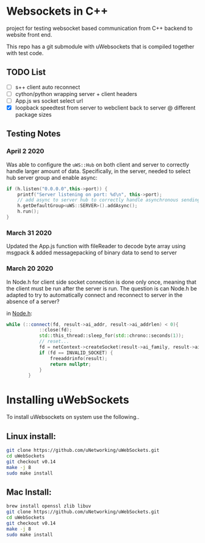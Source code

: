 # Websockets in C++

project for testing websocket based communication from C++ backend to website front end.

This repo has a git submodule with uWebsockets that is compiled together with test code.

## TODO List

- [ ] s++ client auto reconnect
- [ ] cython/python wrapping server + client headers
- [ ] App.js ws socket select url
- [x] loopback speedtest from server to webclient back to server @ different package sizes

## Testing Notes

### April 2 2020

Was able to configure the `uWS::Hub` on both client and server to correctly handle larger
amount of data. Specifically, in the server, needed to select hub server group and 
enable async:

```cpp
if (h.listen("0.0.0.0",this->port)) {
    printf("Server listening on port: %d\n", this->port);
    // add async to server hub to correctly handle asynchronous sending...
    h.getDefaultGroup<uWS::SERVER>().addAsync();
    h.run();
}
```

### March 31 2020

Updated the App.js function with fileReader to decode byte array using msgpack &
added messagepacking of binary data to send to server

### March 20 2020

In Node.h for client side socket connection is done only once, meaning that the client 
must be run after the server is run. The question is can Node.h be adapted to try to automatically
connect and reconnect to server in the absence of a server?

in [Node.h](uWebSockets/src/Node.h):
```cpp
while (::connect(fd, result->ai_addr, result->ai_addrlen) < 0){
            ::close(fd);
            std::this_thread::sleep_for(std::chrono::seconds(1));
            // reset...
            fd = netContext->createSocket(result->ai_family, result->ai_socktype, result->ai_protocol);
            if (fd == INVALID_SOCKET) {
                freeaddrinfo(result);
                return nullptr;
            }
        }
```

# Installing uWebSockets

To install uWebsockets on system use the following..

## Linux install:

```bash
git clone https://github.com/uNetworking/uWebSockets.git
cd uWebSockets
git checkout v0.14
make -j 8
sudo make install
```


## Mac Install:

```bash
brew install openssl zlib libuv
git clone https://github.com/uNetworking/uWebSockets.git
cd uWebSockets
git checkout v0.14
make -j 8
sudo make install
```

